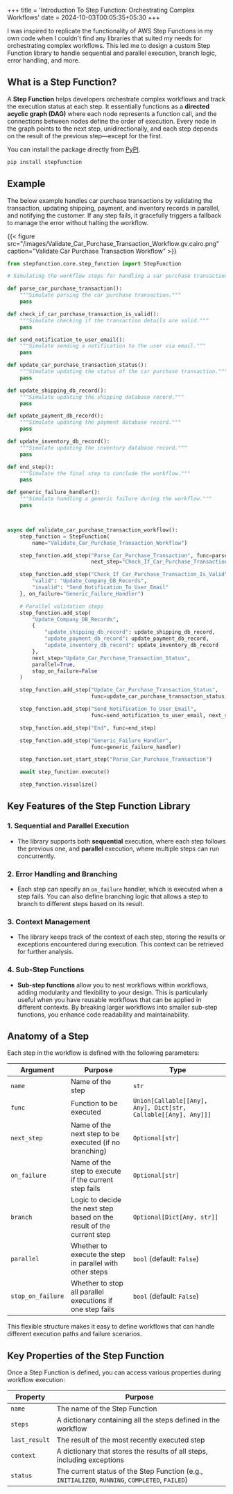 +++
title = 'Introduction To Step Function: Orchestrating Complex Workflows'
date = 2024-10-03T00:05:35+05:30
+++

I was inspired to replicate the functionality of AWS Step Functions in my own code when I couldn't find any libraries that suited my needs for orchestrating complex workflows. This led me to design a custom Step Function library to handle sequential and parallel execution, branch logic, error handling, and more.

## What is a Step Function?

A **Step Function** helps developers orchestrate complex workflows and track the execution status at each step. It essentially functions as a **directed acyclic graph (DAG)** where each node represents a function call, and the connections between nodes define the order of execution. Every node in the graph points to the next step, unidirectionally, and each step depends on the result of the previous step—except for the first.

You can install the package directly from [PyPI](https://pypi.org/project/stepfunction/).

```bash
pip install stepfunction
```

## Example

The below example handles car purchase transactions by validating the transaction, updating shipping, payment, and inventory records in parallel, and notifying the customer. If any step fails, it gracefully triggers a fallback to manage the error without halting the workflow.

{{< figure src="/images/Validate_Car_Purchase_Transaction_Workflow.gv.cairo.png" caption="Validate Car Purchase Transaction Workflow" >}}


```python
from stepfunction.core.step_function import StepFunction

# Simulating the workflow steps for handling a car purchase transaction

def parse_car_purchase_transaction():
    """Simulate parsing the car purchase transaction."""
    pass

def check_if_car_purchase_transaction_is_valid():
    """Simulate checking if the transaction details are valid."""
    pass

def send_notification_to_user_email():
    """Simulate sending a notification to the user via email."""
    pass

def update_car_purchase_transaction_status():
    """Simulate updating the status of the car purchase transaction."""
    pass

def update_shipping_db_record():
    """Simulate updating the shipping database record."""
    pass

def update_payment_db_record():
    """Simulate updating the payment database record."""
    pass

def update_inventory_db_record():
    """Simulate updating the inventory database record."""
    pass

def end_step():
    """Simulate the final step to conclude the workflow."""
    pass

def generic_failure_handler():
    """Simulate handling a generic failure during the workflow."""
    pass



async def validate_car_purchase_transaction_workflow():
    step_function = StepFunction(
        name="Validate_Car_Purchase_Transaction_Workflow")

    step_function.add_step("Parse_Car_Purchase_Transaction", func=parse_car_purchase_transaction,
                           next_step="Check_If_Car_Purchase_Transaction_Is_Valid", on_failure="Generic_Failure_Handler")

    step_function.add_step("Check_If_Car_Purchase_Transaction_Is_Valid", func=check_if_car_purchase_transaction_is_valid, branch={
        "valid": "Update_Company_DB_Records",
        "invalid": "Send_Notification_To_User_Email"
    }, on_failure="Generic_Failure_Handler")

    # Parallel validation steps
    step_function.add_step(
        "Update_Company_DB_Records",
        {
            "update_shipping_db_record": update_shipping_db_record,
            "update_payment_db_record": update_payment_db_record,
            "update_inventory_db_record": update_inventory_db_record
        },
        next_step="Update_Car_Purchase_Transaction_Status",
        parallel=True,
        stop_on_failure=False
    )

    step_function.add_step("Update_Car_Purchase_Transaction_Status",
                           func=update_car_purchase_transaction_status, next_step="Send_Notification_To_User_Email", on_failure="Generic_Failure_Handler")

    step_function.add_step("Send_Notification_To_User_Email",
                           func=send_notification_to_user_email, next_step="End", on_failure="Generic_Failure_Handler")

    step_function.add_step("End", func=end_step)

    step_function.add_step("Generic_Failure_Handler",
                           func=generic_failure_handler)

    step_function.set_start_step("Parse_Car_Purchase_Transaction")                   

    await step_function.execute()

    step_function.visualize()
```

## Key Features of the Step Function Library

### 1. Sequential and Parallel Execution
- The library supports both **sequential** execution, where each step follows the previous one, and **parallel** execution, where multiple steps can run concurrently.

### 2. Error Handling and Branching
- Each step can specify an `on_failure` handler, which is executed when a step fails. You can also define branching logic that allows a step to branch to different steps based on its result.

### 3. Context Management
- The library keeps track of the context of each step, storing the results or exceptions encountered during execution. This context can be retrieved for further analysis.

### 4. Sub-Step Functions
- **Sub-step functions** allow you to nest workflows within workflows, adding modularity and flexibility to your design. This is particularly useful when you have reusable workflows that can be applied in different contexts. By breaking larger workflows into smaller sub-step functions, you enhance code readability and maintainability.

## Anatomy of a Step

Each step in the workflow is defined with the following parameters:

| **Argument**       | **Purpose**                                                           | **Type**                                        |
|--------------------|-----------------------------------------------------------------------|-------------------------------------------------|
| `name`             | Name of the step                                                      | `str`                                           |
| `func`             | Function to be executed                                               | `Union[Callable[[Any], Any], Dict[str, Callable[[Any], Any]]]` |
| `next_step`        | Name of the next step to be executed (if no branching)                 | `Optional[str]`                                 |
| `on_failure`       | Name of the step to execute if the current step fails                  | `Optional[str]`                                 |
| `branch`           | Logic to decide the next step based on the result of the current step  | `Optional[Dict[Any, str]]`                      |
| `parallel`         | Whether to execute the step in parallel with other steps               | `bool` (default: `False`)                       |
| `stop_on_failure`  | Whether to stop all parallel executions if one step fails              | `bool` (default: `False`)                       |

This flexible structure makes it easy to define workflows that can handle different execution paths and failure scenarios.

## Key Properties of the Step Function

Once a Step Function is defined, you can access various properties during workflow execution:

| **Property**      | **Purpose**                                                                 |
|-------------------|-----------------------------------------------------------------------------|
| `name`            | The name of the Step Function                                                |
| `steps`           | A dictionary containing all the steps defined in the workflow                |
| `last_result`     | The result of the most recently executed step                                |
| `context`         | A dictionary that stores the results of all steps, including exceptions      |
| `status`          | The current status of the Step Function (e.g., `INITIALIZED`, `RUNNING`, `COMPLETED`, `FAILED`) |


